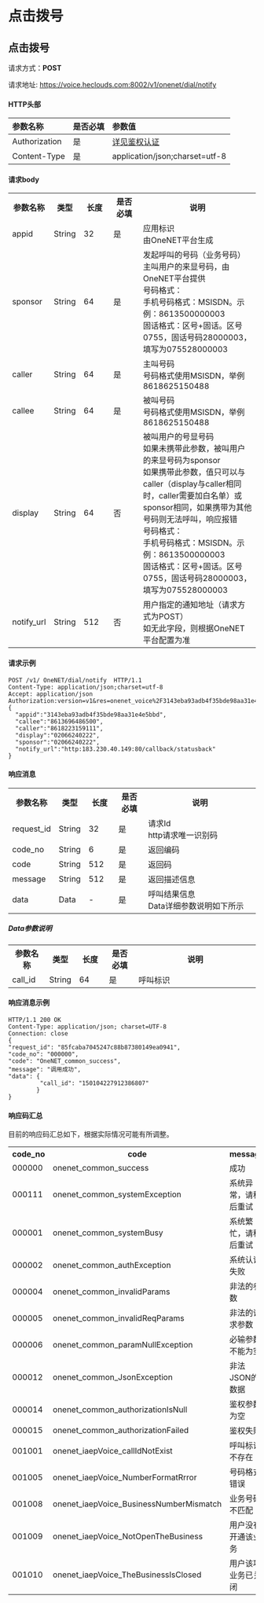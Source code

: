# 点击拨号

## 点击拨号

请求方式：**POST**

请求地址: https://voice.heclouds.com:8002/v1/onenet/dial/notify

#### HTTP头部


|参数名称|是否必填|参数值|
|:-|:-|:-|
|Authorization|是|[详见鉴权认证](/book/API/authentication.md)|
|Content-Type|是|application/json;charset=utf-8|

#### 请求body

<table>
<tr><th width="15%">参数名称</th><th width="12%">类型</th><th width="12%">长度</th><th width="12%">是否必填</th><th>说明</th></tr>
<tr><td>appid</td><td>String</td><td>32</td><td>是</td><td>应用标识<br>由OneNET平台生成</td></tr>
<tr><td>sponsor</td><td>String</td><td>64</td><td>是</td><td>发起呼叫的号码（业务号码）<br>主叫用户的来显号码，由OneNET平台提供<br>号码格式：<br>手机号码格式：MSISDN。示例：8613500000003<br>固话格式：区号+固话。区号0755，固话号码28000003，填写为075528000003</td></tr>
<tr><td>caller</td><td>String</td><td>64</td><td>是</td><td>主叫号码<br>号码格式使用MSISDN，举例8618625150488</td></tr>
<tr><td>callee</td><td>String</td><td>64</td><td>是</td><td>被叫号码<br>号码格式使用MSISDN，举例8618625150488</td></tr>
<tr><td>display</td><td>String</td><td>64</td><td>否</td><td>被叫用户的号显号码<br>如果未携带此参数，被叫用户的来显号码为sponsor<br>如果携带此参数，值只可以与caller（display与caller相同时，caller需要加白名单）或sponsor相同，如果携带为其他号码则无法呼叫，响应报错<br>号码格式：<br>手机号码格式：MSISDN。示例：8613500000003<br>固话格式：区号+固话。区号0755，固话号码28000003，填写为075528000003</td></tr>
<tr><td>notify_url</td><td>String</td><td>512</td><td>否</td><td>用户指定的通知地址（请求方式为POST）<br>如无此字段，则根据OneNET平台配置为准</td></tr>
</table>



#### 请求示例
    POST /v1/ OneNET/dial/notify  HTTP/1.1   
    Content-Type: application/json;charset=utf-8
    Accept: application/json
    Authorization:version=v1&res=onenet_voice%2F3143eba93adb4f35bde98aa31e4e5bbd&et=1568267186&method=sha1&sign=VeSeq%2B6zZKllEvCv2pa1Vdx0DUk%3D
    {
      "appid":"3143eba93adb4f35bde98aa31e4e5bbd",
	  "callee":"8613696486500",
      "caller":"8618223159111",
	  "display":"02066240222",
	  "sponsor":"02066240222",
	  "notify_url":"http:183.230.40.149:80/callback/statusback"
    }


#### 响应消息

<table>
<tr><th width="15%">参数名称</th><th width="12%">类型</th><th width="12%">长度</th><th width="12%">是否必填</th><th>说明</th></tr>
<tr><td>request_id</td><td>String</td><td>32</td><td>是</td><td>请求Id<br>http请求唯一识别码</td></tr>
<tr><td>code_no</td><td>String</td><td>6</td><td>是</td><td>返回编码</td></tr>
<tr><td>code</td><td>String</td><td>512</td><td>是</td><td>返回码</td></tr>
<tr><td>message</td><td>String</td><td>512</td><td>是</td><td>返回描述信息</td></tr>
<tr><td>data</td><td>Data</td><td>-</td><td>是</td><td>呼叫结果信息<br>Data详细参数说明如下所示</td></tr>
</table>

##### Data参数说明

<table>
<tr><th width="15%">参数名称</th><th width="12%">类型</th><th width="12%">长度</th><th width="12%">是否必填</th><th>说明</th></tr>
<tr><td>call_id</td><td>String</td><td>64</td><td>是</td><td>呼叫标识</td></tr>
</table>


#### 响应消息示例
    HTTP/1.1 200 OK
    Content-Type: application/json; charset=UTF-8
    Connection: close
    {
    "request_id": "85fcaba7045247c88b87380149ea0941",
    "code_no": "000000",
    "code": "OneNET_common_success",
    "message": "调用成功",
    "data": {
             "call_id": "150104227912386807"
            }
    }


#### 响应码汇总
目前的响应码汇总如下，根据实际情况可能有所调整。
<table>
<tr><th width="25%">code_no</th><th width="40%">code</th><th>message</th></tr>
<tr><td>000000</td><td>onenet_common_success</td><td>成功</td></tr>
<tr><td>000111</td><td>onenet_common_systemException</td><td>系统异常，请稍后重试</td></tr>
<tr><td>000001</td><td>onenet_common_systemBusy</td><td>系统繁忙，请稍后重试</td></tr>
<tr><td>000002</td><td>onenet_common_authException</td><td>系统认证失败</td></tr>
<tr><td>000004</td><td>onenet_common_invalidParams</td><td>非法的参数</td></tr>
<tr><td>000005</td><td>onenet_common_invalidReqParams</td><td>非法的请求参数</td></tr>
<tr><td>000006</td><td>onenet_common_paramNullException</td><td>必输参数不能为空</td></tr>
<tr><td>000012</td><td>onenet_common_JsonException</td><td>非法JSON的数据</td></tr>
<tr><td>000014</td><td>onenet_common_authorizationIsNull</td><td>鉴权参数为空</td></tr>
<tr><td>000015</td><td>onenet_common_authorizationFailed</td><td>鉴权失败</td></tr>
<tr><td>001001</td><td>onenet_iaepVoice_callIdNotExist</td><td>呼叫标识不存在</td></tr>
<tr><td>001005</td><td>onenet_iaepVoice_NumberFormatRrror</td><td>号码格式错误</td></tr>
<tr><td>001008</td><td>onenet_iaepVoice_BusinessNumberMismatch</td><td>业务号码不匹配</td></tr>
<tr><td>001009</td><td>onenet_iaepVoice_NotOpenTheBusiness</td><td>用户没有开通该业务</td></tr>
<tr><td>001010</td><td>onenet_iaepVoice_TheBusinessIsClosed</td><td>用户该项业务已关闭</td></tr>
</table>